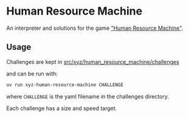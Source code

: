 # Human Resource Machine

An interpreter and solutions for the game ["Human Resource Machine"](https://tomorrowcorporation.com/humanresourcemachine).

## Usage

Challenges are kept in [src/xyz/human_resource_machine/challenges](src/xyz/human_resource_machine/challenges)

and can be run with:

```bash
uv run xyz-human-resource-machine CHALLENGE
```

where `CHALLENGE` is the yaml filename in the challenges directory.

Each challenge has a size and speed target.
